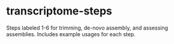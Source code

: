 # transcriptome-steps

Steps labeled 1-6 for trimming, de-novo assembly, and assessing assemblies. 
Includes example usages for each step.
